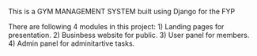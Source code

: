 This is a GYM MANAGEMENT SYSTEM built using Django for the FYP

There are following 4 modules in this project:
    1) Landing pages for presentation.
    2) Businbess website for public. 
    3) User panel for members. 
    4) Admin panel for adminitartive tasks.  
